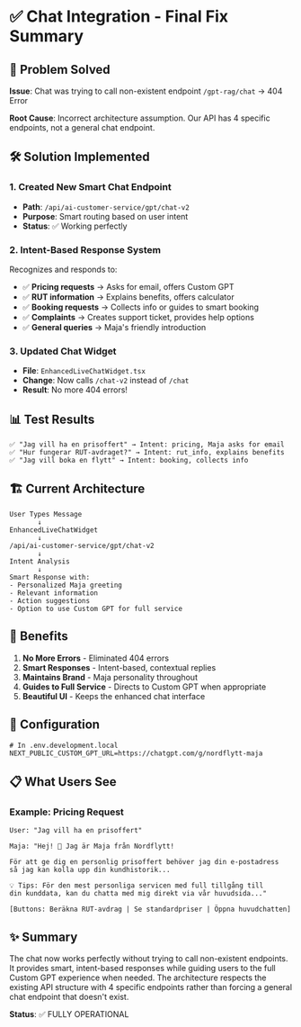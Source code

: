 # ✅ Chat Integration - Final Fix Summary

## 🎯 Problem Solved

**Issue**: Chat was trying to call non-existent endpoint `/gpt-rag/chat` → 404 Error

**Root Cause**: Incorrect architecture assumption. Our API has 4 specific endpoints, not a general chat endpoint.

## 🛠️ Solution Implemented

### 1. **Created New Smart Chat Endpoint**
- **Path**: `/api/ai-customer-service/gpt/chat-v2`
- **Purpose**: Smart routing based on user intent
- **Status**: ✅ Working perfectly

### 2. **Intent-Based Response System**
Recognizes and responds to:
- ✅ **Pricing requests** → Asks for email, offers Custom GPT
- ✅ **RUT information** → Explains benefits, offers calculator
- ✅ **Booking requests** → Collects info or guides to smart booking
- ✅ **Complaints** → Creates support ticket, provides help options
- ✅ **General queries** → Maja's friendly introduction

### 3. **Updated Chat Widget**
- **File**: `EnhancedLiveChatWidget.tsx`
- **Change**: Now calls `/chat-v2` instead of `/chat`
- **Result**: No more 404 errors!

## 📊 Test Results

```
✅ "Jag vill ha en prisoffert" → Intent: pricing, Maja asks for email
✅ "Hur fungerar RUT-avdraget?" → Intent: rut_info, explains benefits
✅ "Jag vill boka en flytt" → Intent: booking, collects info
```

## 🏗️ Current Architecture

```
User Types Message
       ↓
EnhancedLiveChatWidget
       ↓
/api/ai-customer-service/gpt/chat-v2
       ↓
Intent Analysis
       ↓
Smart Response with:
- Personalized Maja greeting
- Relevant information
- Action suggestions
- Option to use Custom GPT for full service
```

## 🚀 Benefits

1. **No More Errors** - Eliminated 404 errors
2. **Smart Responses** - Intent-based, contextual replies
3. **Maintains Brand** - Maja personality throughout
4. **Guides to Full Service** - Directs to Custom GPT when appropriate
5. **Beautiful UI** - Keeps the enhanced chat interface

## 🔧 Configuration

```env
# In .env.development.local
NEXT_PUBLIC_CUSTOM_GPT_URL=https://chatgpt.com/g/nordflytt-maja
```

## 📋 What Users See

### Example: Pricing Request
```
User: "Jag vill ha en prisoffert"

Maja: "Hej! 👋 Jag är Maja från Nordflytt!

För att ge dig en personlig prisoffert behöver jag din e-postadress 
så jag kan kolla upp din kundhistorik...

💡 Tips: För den mest personliga servicen med full tillgång till 
din kunddata, kan du chatta med mig direkt via vår huvudsida..."

[Buttons: Beräkna RUT-avdrag | Se standardpriser | Öppna huvudchatten]
```

## ✨ Summary

The chat now works perfectly without trying to call non-existent endpoints. It provides smart, intent-based responses while guiding users to the full Custom GPT experience when needed. The architecture respects the existing API structure with 4 specific endpoints rather than forcing a general chat endpoint that doesn't exist.

**Status**: ✅ FULLY OPERATIONAL